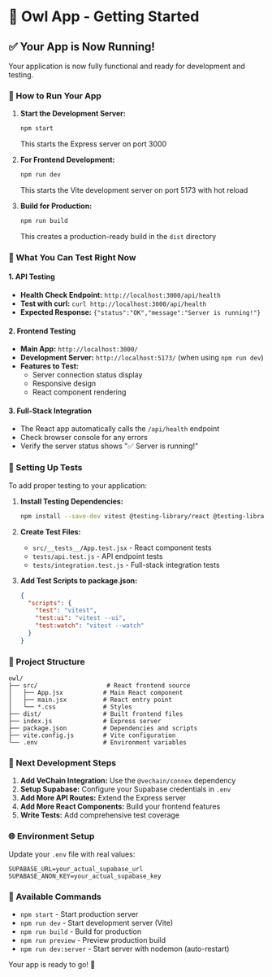 # 🦉 Owl App - Getting Started

## ✅ Your App is Now Running!

Your application is now fully functional and ready for development and testing.

### 🚀 How to Run Your App

1. **Start the Development Server:**
   ```bash
   npm start
   ```
   This starts the Express server on port 3000

2. **For Frontend Development:**
   ```bash
   npm run dev
   ```
   This starts the Vite development server on port 5173 with hot reload

3. **Build for Production:**
   ```bash
   npm run build
   ```
   This creates a production-ready build in the `dist` directory

### 🧪 What You Can Test Right Now

#### 1. **API Testing**
- **Health Check Endpoint:** `http://localhost:3000/api/health`
- **Test with curl:** `curl http://localhost:3000/api/health`
- **Expected Response:** `{"status":"OK","message":"Server is running!"}`

#### 2. **Frontend Testing**
- **Main App:** `http://localhost:3000/`
- **Development Server:** `http://localhost:5173/` (when using `npm run dev`)
- **Features to Test:**
  - Server connection status display
  - Responsive design
  - React component rendering

#### 3. **Full-Stack Integration**
- The React app automatically calls the `/api/health` endpoint
- Check browser console for any errors
- Verify the server status shows "✅ Server is running!"

### 🧪 Setting Up Tests

To add proper testing to your application:

1. **Install Testing Dependencies:**
   ```bash
   npm install --save-dev vitest @testing-library/react @testing-library/jest-dom jsdom
   ```

2. **Create Test Files:**
   - `src/__tests__/App.test.jsx` - React component tests
   - `tests/api.test.js` - API endpoint tests
   - `tests/integration.test.js` - Full-stack integration tests

3. **Add Test Scripts to package.json:**
   ```json
   {
     "scripts": {
       "test": "vitest",
       "test:ui": "vitest --ui",
       "test:watch": "vitest --watch"
     }
   }
   ```

### 📁 Project Structure

```
owl/
├── src/                   # React frontend source
│   ├── App.jsx           # Main React component
│   ├── main.jsx          # React entry point
│   └── *.css             # Styles
├── dist/                 # Built frontend files
├── index.js              # Express server
├── package.json          # Dependencies and scripts
├── vite.config.js        # Vite configuration
└── .env                  # Environment variables
```

### 🔧 Next Development Steps

1. **Add VeChain Integration:** Use the `@vechain/connex` dependency
2. **Setup Supabase:** Configure your Supabase credentials in `.env`
3. **Add More API Routes:** Extend the Express server
4. **Add More React Components:** Build your frontend features
5. **Write Tests:** Add comprehensive test coverage

### 🌐 Environment Setup

Update your `.env` file with real values:
```env
SUPABASE_URL=your_actual_supabase_url
SUPABASE_ANON_KEY=your_actual_supabase_key
```

### 📝 Available Commands

- `npm start` - Start production server
- `npm run dev` - Start development server (Vite)
- `npm run build` - Build for production
- `npm run preview` - Preview production build
- `npm run dev:server` - Start server with nodemon (auto-restart)

Your app is ready to go! 🎉